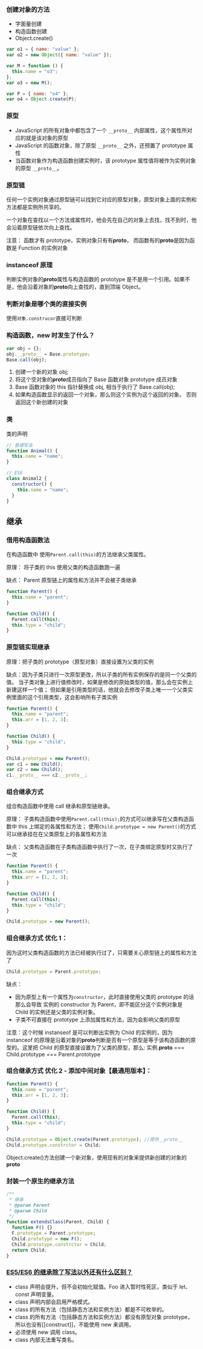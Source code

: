 ### 创建对象的方法

- 字面量创建
- 构造函数创建
- Object.create()

```js
var o1 = { name: "value" };
var o2 = new Object({ name: "value" });

var M = function () {
  this.name = "o3";
};
var o3 = new M();

var P = { name: "o4" };
var o4 = Object.create(P);
```

### 原型

- JavaScript 的所有对象中都包含了一个 `__proto__` 内部属性，这个属性所对应的就是该对象的原型
- JavaScript 的函数对象，除了原型 `__proto__` 之外，还预置了 prototype 属性
- 当函数对象作为构造函数创建实例时，该 prototype 属性值将被作为实例对象的原型 `__proto__`。


### 原型链

任何一个实例对象通过原型链可以找到它对应的原型对象，原型对象上面的实例和方法都是实例所共享的。

一个对象在查找以一个方法或属性时，他会先在自己的对象上去找，找不到时，他会沿着原型链依次向上查找。

注意： 函数才有 prototype，实例对象只有有**proto**， 而函数有的**proto**是因为函数是 Function 的实例对象

### instanceof 原理

判断实例对象的**proto**属性与构造函数的 prototype 是不是用一个引用。如果不是，他会沿着对象的**proto**向上查找的，直到顶端 Object。

### 判断对象是哪个类的直接实例

使用`对象.construcor`直接可判断

### 构造函数，new 时发生了什么？

```javascript
var obj = {};
obj.__proto__ = Base.prototype;
Base.call(obj);
```

1. 创建一个新的对象 obj;
2. 将这个空对象的**proto**成员指向了 Base 函数对象 prototype 成员对象
3. Base 函数对象的 this 指针替换成 obj, 相当于执行了 Base.call(obj);
4. 如果构造函数显示的返回一个对象，那么则这个实例为这个返回的对象。 否则返回这个新创建的对象

### 类

类的声明

```js
// 普通写法
function Animal() {
  this.name = "name";
}

// ES6
class Animal2 {
  constructor() {
    this.name = "name";
  }
}
```

## 继承

### 借用构造函数法

在构造函数中 使用`Parent.call(this)`的方法继承父类属性。

原理： 将子类的 this 使用父类的构造函数跑一遍

缺点： Parent 原型链上的属性和方法并不会被子类继承

```js
function Parent() {
  this.name = "parent";
}

function Child() {
  Parent.call(this);
  this.type = "child";
}
```

### 原型链实现继承

原理：把子类的 prototype（原型对象）直接设置为父类的实例

缺点：因为子类只进行一次原型更改，所以子类的所有实例保存的是同一个父类的值。
当子类对象上进行值修改时，如果是修改的原始类型的值，那么会在实例上新建这样一个值；
但如果是引用类型的话，他就会去修改子类上唯一一个父类实例里面的这个引用类型，这会影响所有子类实例

```js
function Parent() {
  this.name = "parent";
  this.arr = [1, 2, 3];
}

function Child() {
  this.type = "child";
}

Child.prototype = new Parent();
var c1 = new Child();
var c2 = new Child();
c1.__proto__ === c2.__proto__;
```

### 组合继承方式

组合构造函数中使用 call 继承和原型链继承。

原理： 子类构造函数中使用`Parent.call(this);`的方式可以继承写在父类构造函数中 this 上绑定的各属性和方法；
使用`Child.prototype = new Parent()`的方式可以继承挂在在父类原型上的各属性和方法

缺点： 父类构造函数在子类构造函数中执行了一次，在子类绑定原型时又执行了一次

```js
function Parent() {
  this.name = "parent";
  this.arr = [1, 2, 3];
}

function Child() {
  Parent.call(this);
  this.type = "child";
}

Child.prototype = new Parent();
```

### 组合继承方式 优化 1：

因为这时父类构造函数的方法已经被执行过了，只需要关心原型链上的属性和方法了

```js
Child.prototype = Parent.prototype;
```

缺点：

- 因为原型上有一个属性为`constructor`，此时直接使用父类的 prototype 的话那么会导致 实例的 constructor 为 Parent，即不能区分这个实例对象是 Child 的实例还是父类的实例对象。
- 子类不可直接在 prototype 上添加属性和方法，因为会影响父类的原型

注意：这个时候 instanseof 是可以判断出实例为 Child 的实例的，因为 instanceof 的原理是沿着对象的**proto**判断是否有一个原型是等于该构造函数的原型的。这里把 Child 的原型直接设置为了父类的原型，那么: 实例.**proto** === Child.prototype === Parent.prototype

### 组合继承方式 优化 2 - 添加中间对象【最通用版本】：

```js
function Parent() {
  this.name = "parent";
  this.arr = [1, 2, 3];
}

function Child() {
  Parent.call(this);
  this.type = "child";
}

Child.prototype = Object.create(Parent.prototype); //提供__proto__
Child.prototype.constrctor = Child;
```

Object.create()方法创建一个新对象，使用现有的对象来提供新创建的对象的**proto**

### 封装一个原生的继承方法

```js
/**
 * 继承
 * @param Parent
 * @param Child
 */
function extendsClass(Parent, Child) {
  function F() {}
  F.prototype = Parent.prototype;
  Child.prototype = new F();
  Child.prototype.constrctor = Child;
  return Child;
}
```

### [ES5/ES6 的继承除了写法以外还有什么区别？](https://github.com/Advanced-Frontend/Daily-Interview-Question/issues/20)

- class 声明会提升，但不会初始化赋值。Foo 进入暂时性死区，类似于 let、const 声明变量。
- class 声明内部会启用严格模式。
- class 的所有方法（包括静态方法和实例方法）都是不可枚举的。
- class 的所有方法（包括静态方法和实例方法）都没有原型对象 prototype，所以也没有[[construct]]，不能使用 new 来调用。
- 必须使用 new 调用 class。
- class 内部无法重写类名。

